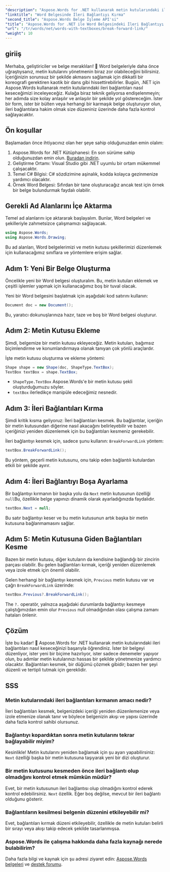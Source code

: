 ```yaml
---
"description": "Aspose.Words for .NET kullanarak metin kutularındaki ileri bağlantıları nasıl keseceğinizi, yöneteceğinizi ve özelleştireceğinizi öğrenin. Bu adım adım kılavuz, belge düzeninizi kolaylaştırmak ve Word dosya yönetiminizi geliştirmek için ihtiyacınız olan her şeyi kapsar."
"linktitle": "Word Belgesinde İleri Bağlantıyı Kırma"
"second_title": "Aspose.Words Belge İşleme API'si"
"title": "Aspose.Words for .NET ile Word Belgesindeki İleri Bağlantıyı Kırma"
"url": "/tr/words/net/words-with-textboxes/break-forward-link/"
"weight": 10
---
```


## giriiş

Merhaba, geliştiriciler ve belge meraklıları! 🌟 Word belgeleriyle daha önce uğraştıysanız, metin kutularını yönetmenin biraz zor olabileceğini bilirsiniz. İçeriğinizin sorunsuz bir şekilde akmasını sağlamak için dikkatli bir koreografi gerektiren kaotik bir dans gibi hissettirebilirler. Bugün, .NET için Aspose.Words kullanarak metin kutularındaki ileri bağlantıları nasıl keseceğimizi inceleyeceğiz. Kulağa biraz teknik geliyorsa endişelenmeyin; her adımda size kolay anlaşılır ve anlaşılır bir şekilde yol göstereceğim. İster bir form, ister bir bülten veya herhangi bir karmaşık belge oluşturuyor olun, ileri bağlantılara hakim olmak size düzeniniz üzerinde daha fazla kontrol sağlayacaktır.

## Ön koşullar

Başlamadan önce ihtiyacınız olan her şeye sahip olduğunuzdan emin olalım:

1. Aspose.Words for .NET Kütüphanesi: En son sürüme sahip olduğunuzdan emin olun. [Buradan indirin](https://releases.aspose.com/words/net/).
2. Geliştirme Ortamı: Visual Studio gibi .NET uyumlu bir ortam mükemmel çalışacaktır.
3. Temel C# Bilgisi: C# sözdizimine aşinalık, kodda kolayca gezinmenize yardımcı olacaktır.
4. Örnek Word Belgesi: Sıfırdan bir tane oluşturacağız ancak test için örnek bir belge bulundurmak faydalı olabilir.

## Gerekli Ad Alanlarını İçe Aktarma

Temel ad alanlarını içe aktararak başlayalım. Bunlar, Word belgeleri ve şekilleriyle zahmetsizce çalışmamızı sağlayacak.

```csharp
using Aspose.Words;
using Aspose.Words.Drawing;
```

Bu ad alanları, Word belgelerimizi ve metin kutusu şekillerimizi düzenlemek için kullanacağımız sınıflara ve yöntemlere erişim sağlar.

## Adım 1: Yeni Bir Belge Oluşturma

Öncelikle yeni bir Word belgesi oluşturalım. Bu, metin kutuları eklemek ve çeşitli işlemler yapmak için kullanacağımız boş bir tuval olacak.

Yeni bir Word belgesini başlatmak için aşağıdaki kod satırını kullanın:

```csharp
Document doc = new Document();
```

Bu, yaratıcı dokunuşlarınıza hazır, taze ve boş bir Word belgesi oluşturur.

## Adım 2: Metin Kutusu Ekleme

Şimdi, belgemize bir metin kutusu ekleyeceğiz. Metin kutuları, bağımsız biçimlendirme ve konumlandırmaya olanak tanıyan çok yönlü araçlardır.

İşte metin kutusu oluşturma ve ekleme yöntemi:

```csharp
Shape shape = new Shape(doc, ShapeType.TextBox);
TextBox textBox = shape.TextBox;
```

- `ShapeType.TextBox` Aspose.Words'e bir metin kutusu şekli oluşturduğumuzu söyler.
- `textBox` ilerledikçe manipüle edeceğimiz nesnedir.

## Adım 3: İleri Bağlantıları Kırma

Şimdi kritik kısma geliyoruz: İleri bağlantıları kesmek. Bu bağlantılar, içeriğin bir metin kutusundan diğerine nasıl akacağını belirleyebilir ve bazen içeriğinizi yeniden düzenlemek için bu bağlantıları kesmeniz gerekebilir.

İleri bağlantıyı kesmek için, sadece şunu kullanın: `BreakForwardLink` yöntem:

```csharp
textBox.BreakForwardLink();
```

Bu yöntem, geçerli metin kutusunu, onu takip eden bağlantılı kutulardan etkili bir şekilde ayırır.

## Adım 4: İleri Bağlantıyı Boşa Ayarlama

Bir bağlantıyı kırmanın bir başka yolu da `Next` metin kutusunun özelliği `null`Bu, özellikle belge yapınızı dinamik olarak ayarladığınızda faydalıdır.

```csharp
textBox.Next = null;
```

Bu satır bağlantıyı keser ve bu metin kutusunun artık başka bir metin kutusuna bağlanmamasını sağlar.

## Adım 5: Metin Kutusuna Giden Bağlantıları Kesme

Bazen bir metin kutusu, diğer kutuların da kendisine bağlandığı bir zincirin parçası olabilir. Bu gelen bağlantıları kırmak, içeriği yeniden düzenlemek veya izole etmek için önemli olabilir.

Gelen herhangi bir bağlantıyı kesmek için, `Previous` metin kutusu var ve çağrı `BreakForwardLink` üzerinde:

```csharp
textBox.Previous?.BreakForwardLink();
```

The `?.` operatör, yalnızca aşağıdaki durumlarda bağlantıyı kesmeye çalıştığımızdan emin olur `Previous` null olmadığından olası çalışma zamanı hataları önlenir.

## Çözüm

İşte bu kadar! 🎉 Aspose.Words for .NET kullanarak metin kutularındaki ileri bağlantıları nasıl keseceğinizi başarıyla öğrendiniz. İster bir belgeyi düzenliyor, ister yeni bir biçime hazırlıyor, ister sadece denemeler yapıyor olun, bu adımlar metin kutularınızı hassas bir şekilde yönetmenize yardımcı olacaktır. Bağlantıları kesmek, bir düğümü çözmek gibidir; bazen her şeyi düzenli ve tertipli tutmak için gereklidir.

## SSS

### Metin kutularındaki ileri bağlantıları kırmanın amacı nedir?

İleri bağlantıları kesmek, belgenizdeki içeriği yeniden düzenlemenize veya izole etmenize olanak tanır ve böylece belgenizin akışı ve yapısı üzerinde daha fazla kontrol sahibi olursunuz.

### Bağlantıyı kopardıktan sonra metin kutularını tekrar bağlayabilir miyim?

Kesinlikle! Metin kutularını yeniden bağlamak için şu ayarı yapabilirsiniz: `Next` özelliği başka bir metin kutusuna taşıyarak yeni bir dizi oluşturur.

### Bir metin kutusunu kesmeden önce ileri bağlantı olup olmadığını kontrol etmek mümkün müdür?

Evet, bir metin kutusunun ileri bağlantısı olup olmadığını kontrol ederek kontrol edebilirsiniz. `Next` özellik. Eğer boş değilse, mevcut bir ileri bağlantı olduğunu gösterir.

### Bağlantıların kesilmesi belgenin düzenini etkileyebilir mi?

Evet, bağlantıları kırmak düzeni etkileyebilir, özellikle de metin kutuları belirli bir sırayı veya akışı takip edecek şekilde tasarlanmışsa.

### Aspose.Words ile çalışma hakkında daha fazla kaynağı nerede bulabilirim?

Daha fazla bilgi ve kaynak için şu adresi ziyaret edin: [Aspose.Words belgeleri](https://reference.aspose.com/words/net/) ve [destek forumu](https://forum.aspose.com/c/words/8).